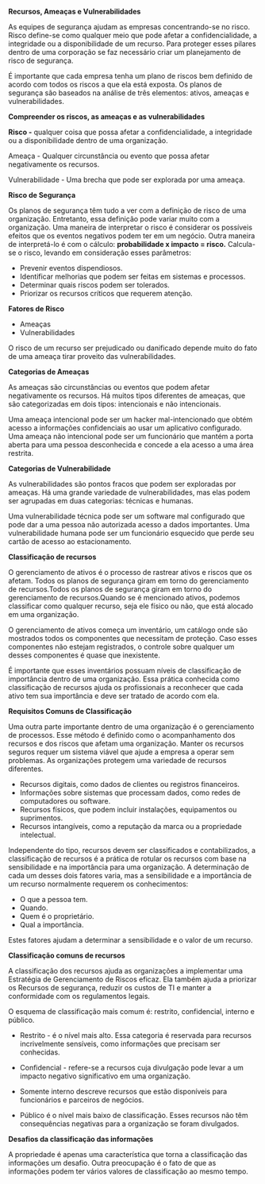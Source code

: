 **Recursos, Ameaças e Vulnerabilidades**

As equipes de segurança ajudam as empresas concentrando-se no risco. Risco define-se como qualquer meio que pode afetar a confidencialidade, a integridade ou a disponibilidade de um recurso. Para proteger esses pilares dentro de uma corporação se faz necessário criar um planejamento de risco de segurança. 

É importante que cada empresa tenha um plano de riscos bem definido de acordo com todos os riscos a que ela está exposta. Os planos de segurança são baseados na análise de três elementos: ativos, ameaças e vulnerabilidades. 

**Compreender os riscos, as ameaças e as vulnerabilidades**

**Risco \-**  qualquer coisa que possa afetar a confidencialidade, a integridade ou a disponibilidade dentro de uma organização.

Ameaça \- Qualquer circunstância ou evento que possa afetar negativamente os recursos.

Vulnerabilidade \- Uma brecha que pode ser explorada por uma ameaça.

**Risco de Segurança**

Os planos  de segurança têm tudo a ver com a definição de risco de uma organização. Entretanto, essa definição pode variar muito com a organização. Uma maneira de interpretar o risco é considerar os possíveis efeitos que os eventos negativos podem ter em um negócio. Outra maneira de interpretá-lo é com o cálculo: **probabilidade x impacto \= risco.** Calcula-se o risco, levando em consideração esses parâmetros:

* Prevenir eventos dispendiosos.  
* Identificar melhorias que podem ser feitas em sistemas e processos.  
* Determinar quais riscos podem ser tolerados.  
* Priorizar os recursos críticos que requerem atenção.

**Fatores de Risco**

* Ameaças  
* Vulnerabilidades

O risco de um recurso ser prejudicado ou danificado depende muito do fato de uma ameaça tirar proveito das vulnerabilidades.

**Categorias de Ameaças**

As ameaças são circunstâncias ou eventos que podem afetar negativamente os recursos. Há muitos tipos diferentes de ameaças, que são categorizadas em dois tipos: intencionais e não intencionais.

Uma ameaça intencional pode ser um hacker mal-intencionado que obtém acesso a informações confidenciais ao usar um aplicativo configurado. Uma ameaça não intencional pode ser um funcionário que mantém a porta aberta para uma pessoa desconhecida e concede a ela acesso a uma área restrita.

**Categorias de Vulnerabilidade**

As vulnerabilidades são pontos fracos que podem ser exploradas por ameaças. Há uma grande variedade de vulnerabilidades, mas elas podem ser agrupadas em duas categorias: técnicas e humanas.

Uma vulnerabilidade técnica pode ser um software mal configurado que pode dar a uma pessoa não autorizada acesso a dados importantes. Uma vulnerabilidade humana pode ser um funcionário esquecido que perde seu cartão de acesso ao estacionamento.

**Classificação de recursos**

O gerenciamento de ativos é  o processo de rastrear ativos e riscos que os afetam. Todos os planos de segurança giram em torno do gerenciamento de recursos.Todos os planos de segurança giram em torno do gerenciamento de recursos.Quando se é mencionado ativos, podemos classificar como qualquer recurso, seja ele físico ou não, que está alocado em uma organização.

O gerenciamento de ativos começa um inventário, um catálogo onde são mostrados todos os componentes que necessitam de proteção. Caso esses componentes não estejam registrados, o controle sobre qualquer um desses componentes é quase que inexistente.

É importante que esses inventários possuam níveis de classificação de importância dentro de uma organização. Essa prática conhecida como classificação de recursos ajuda os profissionais a reconhecer que cada ativo tem sua importância e deve ser tratado de acordo com ela.

**Requisitos Comuns de Classificação**

Uma outra parte importante dentro de uma organização é o gerenciamento de processos. Esse método é definido como o acompanhamento dos recursos e dos riscos que afetam uma organização.  Manter os recursos seguros requer um sistema viável que ajude a empresa a operar sem problemas. As organizações protegem uma variedade de recursos diferentes. 

* Recursos digitais, como dados de clientes ou registros financeiros.   
* Informações sobre sistemas que processam dados, como redes de computadores ou software.   
* Recursos físicos, que podem incluir instalações, equipamentos ou suprimentos.  
* Recursos intangíveis, como a reputação da marca ou a propriedade intelectual.

Independente do tipo, recursos devem ser classificados e contabilizados, a classificação de recursos é a prática de rotular os recursos com base na sensibilidade e na importância para uma organização. A determinação de cada um desses dois fatores varia, mas a sensibilidade e a importância de um recurso normalmente requerem os conhecimentos:

* O que a pessoa tem.  
* Quando.  
* Quem é o proprietário.  
* Qual a importância.

Estes fatores ajudam a determinar a sensibilidade e o valor de um recurso.

**Classificação comuns de recursos**

A classificação dos recursos ajuda as organizações a implementar uma Estratégia de Gerenciamento de Riscos eficaz. Ela também ajuda a priorizar os Recursos de segurança, reduzir os custos de TI e manter a conformidade com os regulamentos legais.

O esquema de classificação mais comum é: restrito, confidencial, interno e público.

* Restrito \- é o nível mais alto. Essa categoria é reservada para recursos incrivelmente sensíveis, como informações que precisam ser conhecidas.

* Confidencial \- refere-se a recursos cuja divulgação pode levar a um impacto negativo significativo em uma organização.  
* Somente interno descreve recursos que estão disponíveis para funcionários e parceiros de negócios. 

* Público é o nível mais baixo de classificação. Esses recursos não têm consequências negativas para a organização se foram divulgados.   
    
   

**Desafios da classificação das informações** 

A propriedade é apenas uma característica que torna a classificação das informações um desafio. Outra preocupação é o fato de que as informações podem ter vários valores de classificação ao mesmo tempo.  
